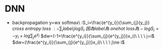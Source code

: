 # DNN
* backpropagation
  y=wx
  softmax\ :S_i=\frac{e^{y_i}}{\sum_{j}{y_j}}
  $cross\ entropy\ loss\ : -\sum_{i}{label_ilogS_i}$
  $因為label為\ onehot\ loss為 -logS_i=-y_i+log\sum_{j}{e^{y_j}}$
  $dw=(-1+\frac{e^{y_i}}{\sum_{j}{e^{y_j}}}x_i)\ \ \ \  j=i$
  $dw=(\frac{e^{y_i}}{\sum_{j}{e^{y_j}}}x_i)\ \ \ \  j\ne i$
